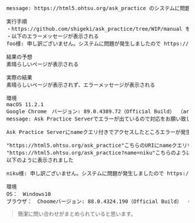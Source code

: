 <pre>
 message: https://html5.ohtsu.org/ask_practice のシステムに問題が発生している

 実行手順
 ・https://github.com/shigeki/ask_practice/tree/WIP/manual を参照してアクセスを行った
 ・以下のエラーメッセージが表示される
 foo様: 申し訳ございません。システムに問題が発生しましたので https://github.com/shigeki/ask_practice/issues までお問い合わせください。github使いたくない、もしくはアカウントのない方は https://html5.ohtsu.org/question.html までお問い合わせください

 結果の予想
 素晴らしいページが表示される

 実際の結果
 素晴らしいページが表示されず、エラーメッセージが表示される

 環境
 macOS 11.2.1
 Google Chrome　バージョン: 89.0.4389.72（Official Build） （arm64）
 message: Ask Practice Serverでエラーが出ているので対応をお願い致します

 Ask Practice Serverにnameクエリ付きでアクセスしたところエラーが発生します

 "https://html5.ohtsu.org/ask_practice"こちらのURIにnameクエリを付け
 "https://html5.ohtsu.org/ask_practice?name=niku"こちらのようにアクセスしたところ
 以下のように表示されました

 niku様: 申し訳ございません。システムに問題が発生しましたので https://github.com/shigeki/ask_practice/issues までお問い合わせください。github使いたくない、もしくはアカウントのない方は https://html5.ohtsu.org/question.html までお問い合わせください

 環境
 OS：　Windows10
 ブラウザ：　Choomeバージョン: 88.0.4324.190（Official Build） （64 ビット）
</pre>

> 簡潔に問い合わせがまとめられていると思います。
